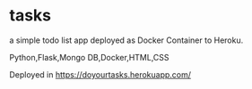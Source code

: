 # tasks


a simple todo list app deployed as Docker Container to Heroku.

Python,Flask,Mongo DB,Docker,HTML,CSS

Deployed in https://doyourtasks.herokuapp.com/

